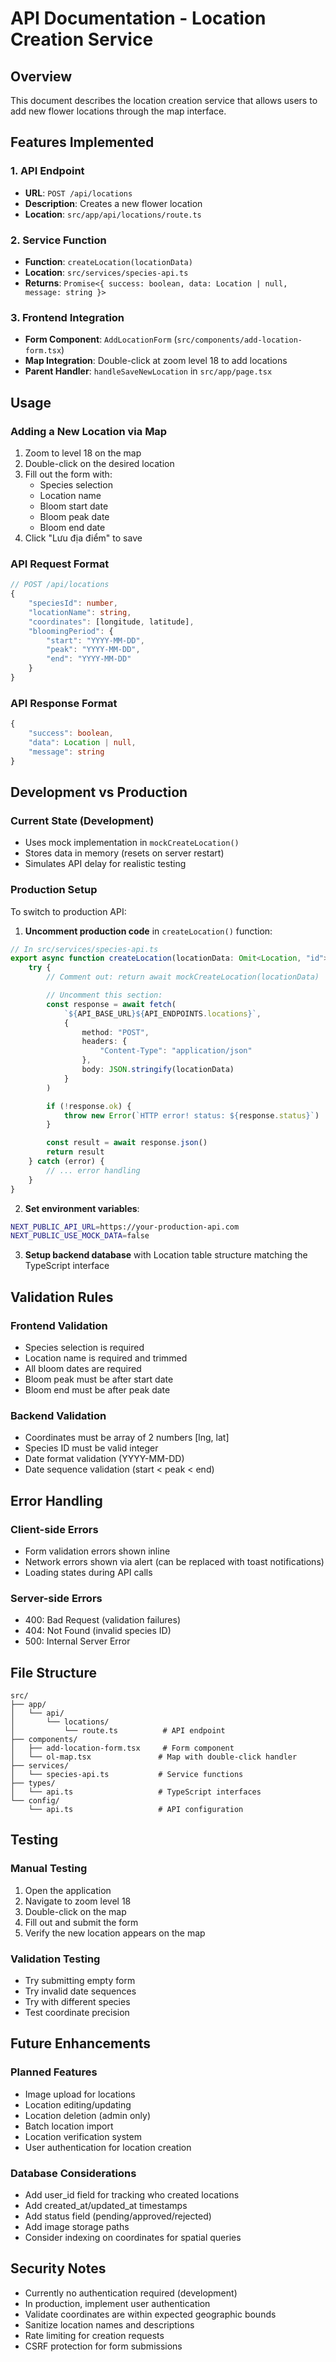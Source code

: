 # API Documentation - Location Creation Service

## Overview

This document describes the location creation service that allows users to add new flower locations through the map interface.

## Features Implemented

### 1. API Endpoint

-   **URL**: `POST /api/locations`
-   **Description**: Creates a new flower location
-   **Location**: `src/app/api/locations/route.ts`

### 2. Service Function

-   **Function**: `createLocation(locationData)`
-   **Location**: `src/services/species-api.ts`
-   **Returns**: `Promise<{ success: boolean, data: Location | null, message: string }>`

### 3. Frontend Integration

-   **Form Component**: `AddLocationForm` (`src/components/add-location-form.tsx`)
-   **Map Integration**: Double-click at zoom level 18 to add locations
-   **Parent Handler**: `handleSaveNewLocation` in `src/app/page.tsx`

## Usage

### Adding a New Location via Map

1. Zoom to level 18 on the map
2. Double-click on the desired location
3. Fill out the form with:
    - Species selection
    - Location name
    - Bloom start date
    - Bloom peak date
    - Bloom end date
4. Click "Lưu địa điểm" to save

### API Request Format

```typescript
// POST /api/locations
{
    "speciesId": number,
    "locationName": string,
    "coordinates": [longitude, latitude],
    "bloomingPeriod": {
        "start": "YYYY-MM-DD",
        "peak": "YYYY-MM-DD",
        "end": "YYYY-MM-DD"
    }
}
```

### API Response Format

```typescript
{
    "success": boolean,
    "data": Location | null,
    "message": string
}
```

## Development vs Production

### Current State (Development)

-   Uses mock implementation in `mockCreateLocation()`
-   Stores data in memory (resets on server restart)
-   Simulates API delay for realistic testing

### Production Setup

To switch to production API:

1. **Uncomment production code** in `createLocation()` function:

```typescript
// In src/services/species-api.ts
export async function createLocation(locationData: Omit<Location, "id">) {
    try {
        // Comment out: return await mockCreateLocation(locationData)

        // Uncomment this section:
        const response = await fetch(
            `${API_BASE_URL}${API_ENDPOINTS.locations}`,
            {
                method: "POST",
                headers: {
                    "Content-Type": "application/json"
                },
                body: JSON.stringify(locationData)
            }
        )

        if (!response.ok) {
            throw new Error(`HTTP error! status: ${response.status}`)
        }

        const result = await response.json()
        return result
    } catch (error) {
        // ... error handling
    }
}
```

2. **Set environment variables**:

```bash
NEXT_PUBLIC_API_URL=https://your-production-api.com
NEXT_PUBLIC_USE_MOCK_DATA=false
```

3. **Setup backend database** with Location table structure matching the TypeScript interface

## Validation Rules

### Frontend Validation

-   Species selection is required
-   Location name is required and trimmed
-   All bloom dates are required
-   Bloom peak must be after start date
-   Bloom end must be after peak date

### Backend Validation

-   Coordinates must be array of 2 numbers [lng, lat]
-   Species ID must be valid integer
-   Date format validation (YYYY-MM-DD)
-   Date sequence validation (start < peak < end)

## Error Handling

### Client-side Errors

-   Form validation errors shown inline
-   Network errors shown via alert (can be replaced with toast notifications)
-   Loading states during API calls

### Server-side Errors

-   400: Bad Request (validation failures)
-   404: Not Found (invalid species ID)
-   500: Internal Server Error

## File Structure

```
src/
├── app/
│   └── api/
│       └── locations/
│           └── route.ts          # API endpoint
├── components/
│   ├── add-location-form.tsx     # Form component
│   └── ol-map.tsx               # Map with double-click handler
├── services/
│   └── species-api.ts           # Service functions
├── types/
│   └── api.ts                   # TypeScript interfaces
└── config/
    └── api.ts                   # API configuration
```

## Testing

### Manual Testing

1. Open the application
2. Navigate to zoom level 18
3. Double-click on the map
4. Fill out and submit the form
5. Verify the new location appears on the map

### Validation Testing

-   Try submitting empty form
-   Try invalid date sequences
-   Try with different species
-   Test coordinate precision

## Future Enhancements

### Planned Features

-   Image upload for locations
-   Location editing/updating
-   Location deletion (admin only)
-   Batch location import
-   Location verification system
-   User authentication for location creation

### Database Considerations

-   Add user_id field for tracking who created locations
-   Add created_at/updated_at timestamps
-   Add status field (pending/approved/rejected)
-   Add image storage paths
-   Consider indexing on coordinates for spatial queries

## Security Notes

-   Currently no authentication required (development)
-   In production, implement user authentication
-   Validate coordinates are within expected geographic bounds
-   Sanitize location names and descriptions
-   Rate limiting for creation requests
-   CSRF protection for form submissions
